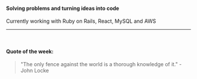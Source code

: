 #### Solving problems and turning ideas into code

Currently working with Ruby on Rails, React, MySQL and AWS

---

<br>

#### Quote of the week:
<!-- quote_marker -->
> "The only fence against the world is a thorough knowledge of it." - John Locke

